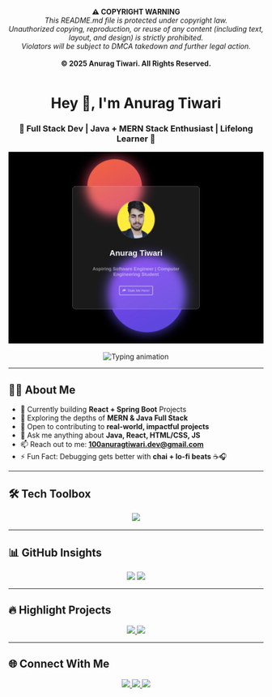 <!-- ❌ COPY PROTECTION START -->

<p align="center">
  <strong>⚠️ COPYRIGHT WARNING</strong><br>
  <em>This README.md file is protected under copyright law.<br>
  Unauthorized copying, reproduction, or reuse of any content (including text, layout, and design) is strictly prohibited.<br>
  Violators will be subject to DMCA takedown and further legal action.</em><br>
  <br>
  <strong>© 2025 Anurag Tiwari. All Rights Reserved.</strong>
</p>

<!-- Invisible anti-copy trap -->
<p style="font-size:0px;">​‌‌‍‍‍‌‍‌‍‌‌‌‌‍‌‌‍‌‌‍‌‌‍‌‌‌‌‍‍‌‌‍‌‌‌‌‍‌‌‍‌‌‍‌‌‍‌‌‍‌‌‍‌‌‍‌‌‍‌‌‍‌‌‍‌‌‍‌‌‍‌‌‍‌‌‍‌‌‍‌‌‍‌‌‍‌‌‍‌‌‍‌‌‍‌‌‍‌‌‍‌‌‍‌‌‍‌‌‍‌‌‍‌‌‍‌‌‍‌‌‍‌‌‍‌‌‍‌‌‍‌‌‍‌‌‍</p>

<!-- ❌ COPY PROTECTION END -->



<h1 align="center">Hey 👋, I'm Anurag Tiwari</h1>
<h3 align="center">🚀 Full Stack Dev | Java + MERN Stack Enthusiast | Lifelong Learner 🚀</h3>


<p align="center">
  <a href="https://dev-dec-black.vercel.app/">
    <img src="tiwari.jpg" />
  </a>

</p>





<p align="center">
  <img src="https://readme-typing-svg.demolab.com?font=Fira+Code&duration=3000&pause=1000&color=58A6FF&center=true&vCenter=true&width=435&lines=Crafting+clean+code+%F0%9F%92%BB;Building+React+%2B+SpringBoot+Apps+%F0%9F%9A%80;Open+Source+Contributor+%E2%9C%A8;Leveling+Up+Everyday+%F0%9F%94%8A" alt="Typing animation" />
</p>


---

## 🧑‍💻 About Me

- 🔭 Currently building **React + Spring Boot** Projects  
- 🌱 Exploring the depths of **MERN & Java Full Stack**  
- 🤝 Open to contributing to **real-world, impactful projects**  
- 💬 Ask me anything about **Java, React, HTML/CSS, JS**  
- 📫 Reach out to me: **100anuragtiwari.dev@gmail.com**  
- ⚡ Fun Fact: Debugging gets better with **chai + lo-fi beats** ☕🎧  

---

## 🛠️ Tech Toolbox

<p align="center">
  <img src="https://skillicons.dev/icons?i=html,css,js,react,nodejs,express,mongodb,java,spring,git,github,vscode,postman" />
</p>

---

## 📊 GitHub Insights

<p align="center">
  <img src="https://github-readme-stats.vercel.app/api?username=anuragtiwari3100&show_icons=true&theme=radical&hide_border=false&rank_icon=github" width="48%" />
  <img src="https://github-readme-streak-stats.herokuapp.com/?user=anuragtiwari3100&theme=radical&hide_border=false" width="48%" />
</p>

---

## 🔥 Highlight Projects

<p align="center">
  <a href="https://github.com/anuragtiwari3100/Shopping-Cart-websites">
    <img src="https://github-readme-stats.vercel.app/api/pin/?username=anuragtiwari3100&repo=Shopping-Cart-websites&theme=radical" />
  </a>
  <a href="https://github.com/anuragtiwari3100/LeetCodeProblems">
    <img src="https://github-readme-stats.vercel.app/api/pin/?username=anuragtiwari3100&repo=LeetCodeProblems&theme=radical" />
  </a>
</p>

---

## 🌐 Connect With Me

<p align="center">
  <a href="https://www.linkedin.com/in/anurag-tiwari-620b76262/" target="_blank">
    <img src="https://img.shields.io/badge/LinkedIn-%230077B5.svg?style=for-the-badge&logo=linkedin&logoColor=white" />
  </a>
  <a href="100anuragtiwari.dev@gmail.com">
    <img src="https://img.shields.io/badge/Gmail-D14836?style=for-the-badge&logo=gmail&logoColor=white" />
  </a>
  <a href="https://www.instagram.com/abhishektiwari_8/" target="_blank">
  <img src="https://img.shields.io/badge/Instagram-E4405F?style=for-the-badge&logo=instagram&logoColor=white" />
</a>

</p>
